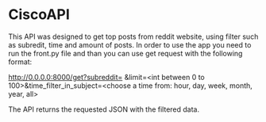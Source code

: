 # CiscoAPI
This API was designed to get top posts from reddit website, using filter such as subredit, time and amount of posts.
In order to use the app you need to run the front.py file and than you can use get request with the following format:

http://0.0.0.0:8000/get?subreddit=
<subreddit>&limit=<int between 0 to 100>&time_filter_in_subject=<choose a time from: hour, day, week, month, year, all>

The API returns the requested JSON with the filtered data.
